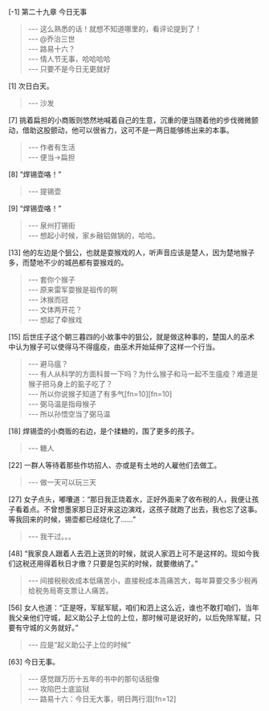 
[-1] 第二十九章 今日无事
>--- 这么熟悉的话！就想不知道哪里的，看评论提到了！<br>
>--- @乔治三世<br>
>--- 路易十六？<br>
>--- 情人节无事，哈哈哈哈<br>
>--- 只要不是今日无更就好<br>

[1] 次日白天。
>--- 沙发<br>

[7] 挑着扁担的小商贩则悠然地喊着自己的生意，沉重的便当随着他的步伐微微颤动，借助这股颤动，他可以很省力，这可不是一两日能够练出来的本事。
>--- 作者有生活<br>
>--- 便当→扁担<br>

[8] “焊锡壶咯！”
>--- 提锡壶<br>

[9] “焊锡壶咯！”
>--- 泉州打锡街<br>
>--- 想起小时候，家乡融铝做锅的，哈哈。<br>

[13] 他的左边是个狙公，也就是耍猴戏的人，听声音应该是楚人，因为楚地猴子多，而楚地不少的城邑都有耍猴戏的。
>--- 套你个猴子<br>
>--- 原来雷军耍猴是祖传的啊<br>
>--- 沐猴而冠<br>
>--- 文体两开花？<br>
>--- 想起了牵猴戏<br>

[15] 后世庄子这个朝三暮四的小故事中的狙公，就是做这种事的，楚国人的巫术中认为猴子可以使得马不得瘟疫，由巫术开始延伸了这样一个行当。
>--- 避马瘟？<br>
>--- 有人从科学的方面科普一下吗？为什么猴子和马一起不生瘟疫？难道是猴子把马身上的虱子吃了？<br>
>--- 所以你说猴子知道了有多气[fn=10][fn=10]<br>
>--- 弼马温是指母猴子<br>
>--- 所以孙悟空当了弼马温<br>

[18] 焊锡壶的小商贩的右边，是个揉糖的，围了更多的孩子。
>--- 糖人<br>

[22] 一群人等待着那些作坊招人、亦或是有土地的人雇他们去做工。
>--- 做一天可以玩三天<br>

[27] 女子点头，嘟囔道：“那日我正烧着水，正好外面来了收布税的人，我便让孩子看着点。不曾想墨家那日正好来这边演戏，这孩子就跑了出去，我也忘了这事。等我回来的时候，锡壶都已经烧化了……”
>--- 我干过。。。<br>

[48] “我家良人跟着人去泗上送货的时候，就说人家泗上可不是这样的。现如今我们这税还用得着秋日才缴？只要是包买的时候，就要缴纳了。”
>--- 间接税税收成本低痛苦小，直接税成本高痛苦大，每年算要交多少税再给税务局寄支票让人痛苦。<br>

[56] 女人也道：“正是呀，军赋军赋，咱们和泗上这么近，谁也不敢打咱们，当年我父亲他们守城，起义助公子上位的上位，那时候可是说好的，以后免除军赋，只要有守城的义务就好。”
>--- 应是“起义助公子上位的时候”<br>

[63] 今日无事。
>--- 感觉跟万历十五年的书中的那句话挺像<br>
>--- 攻陷巴士底监狱<br>
>--- 路易十六：今日无大事，明日两行泪[fn=12]<br>
